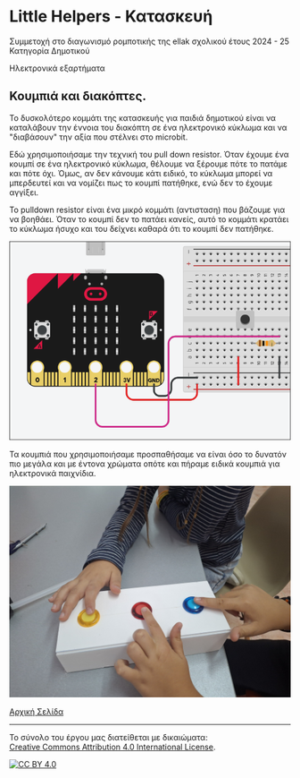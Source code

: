 # Little Helpers - Κατασκευή 

Συμμετοχή στο διαγωνισμό ρομποτικής της ellak σχολικού έτους 2024 - 25
Κατηγορία Δημοτικού


Ηλεκτρονικά εξαρτήματα
## Κουμπιά και διακόπτες.
Το δυσκολότερο κομμάτι της κατασκευής για παιδιά δημοτικού είναι να καταλάβουν την έννοια του διακόπτη σε ένα ηλεκτρονικό κύκλωμα και να "διαβάσουν" την αξία που στέλνει στο microbit.

Εδώ χρησιμοποιήσαμε την τεχνική του pull down resistor. Όταν έχουμε ένα κουμπί σε ένα ηλεκτρονικό κύκλωμα, θέλουμε να ξέρουμε πότε το πατάμε και πότε όχι. Όμως, αν δεν κάνουμε κάτι ειδικό, το κύκλωμα μπορεί να μπερδευτεί και να νομίζει πως το κουμπί πατήθηκε, ενώ δεν το έχουμε αγγίξει.

Το pulldown resistor είναι ένα μικρό κομμάτι (αντισταση) που βάζουμε για να βοηθάει. Όταν το κουμπί δεν το πατάει κανείς, αυτό το κομμάτι κρατάει το κύκλωμα ήσυχο και του δείχνει καθαρά ότι το κουμπί δεν πατήθηκε.

![pulldown][def1]

Τα κουμπιά που χρησιμοποιήσαμε προσπαθήσαμε να είναι όσο το δυνατόν πιο μεγάλα και με έντονα χρώματα οπότε και πήραμε ειδικά κουμπιά για ηλεκτρονικά παιχνίδια. 

![buttons][def2]







[Αρχική Σελίδα](../README.md)


---

Το σύνολο του έργου μας διατείθεται με δικαιώματα:  
[Creative Commons Attribution 4.0 International License][cc-by]. 

[![CC BY 4.0][cc-by-image]][cc-by]

[cc-by]: http://creativecommons.org/licenses/by/4.0/
[cc-by-image]: https://i.creativecommons.org/l/by/4.0/88x31.png
[cc-by-shield]: https://img.shields.io/badge/License-CC%20BY%204.0-lightgrey.svg


[def1]: ../photos/pullDown.png
[def2]: ../photos/buttons.jpg
